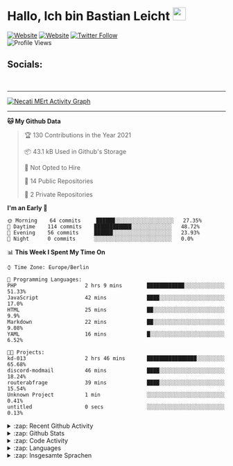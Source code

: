 <h1>Hallo, Ich bin Bastian Leicht <img src="https://raw.githubusercontent.com/MartinHeinz/MartinHeinz/master/wave.gif" width="30px" alt=""></h1>

[![Website](https://img.shields.io/website?label=bastianleicht.de&style=for-the-badge&url=https%3A%2F%2Fbastianleicht.de)](https://bastianleicht.de)
[![Website](https://img.shields.io/website?label=bastianleicht.com&style=for-the-badge&url=https%3A%2F%2Fbastianleicht.com)](https://bastianleicht.com)
[![Twitter Follow](https://img.shields.io/twitter/follow/bastianleicht?color=1DA1F2&logo=twitter&style=for-the-badge)](https://twitter.com/intent/follow?original_referer=https%3A%2F%2Fgithub.com%2Fbastianleicht&screen_name=bastianleicht)
<br>
![Profile Views](https://komarev.com/ghpvc/?username=2Fbastianleicht&style=flat-square)

## Socials:
<p align="left">
  <a href="https://bastianleicht.de/"><img src="https://img.icons8.com/dusk/48/000000/domain.png" alt=""/></a>
  <a href = "https://twitter.com/bastianleicht"><img src="https://img.icons8.com/cotton/48/000000/twitter.png" alt=""/></a>
  <a href = "https://stackoverflow.com/users/13409812/bastian-leicht"><img src="https://img.icons8.com/color/48/000000/stackoverflow.png" alt=""/></a>
</p>

---
<a href="https://github.com/xcrexus/github-readme-activity-graph"><img alt="Necati MErt Activity Graph" src="https://activity-graph.herokuapp.com/graph?username=2Fbastianleicht&bg_color=0D1117&color=5BCDEC&line=5BCDEC&point=FFFFFF&hide_border=true"/></a>

---
<!--START_SECTION:waka-->
**🐱 My Github Data** 

> 🏆 130 Contributions in the Year 2021
 > 
> 📦 43.1 kB Used in Github's Storage 
 > 
> 🚫 Not Opted to Hire
 > 
> 📜 14 Public Repositories 
 > 
> 🔑 2 Private Repositories  
 > 
**I'm an Early 🐤** 

```text
🌞 Morning    64 commits     ██████░░░░░░░░░░░░░░░░░░░   27.35% 
🌆 Daytime    114 commits    ████████████░░░░░░░░░░░░░   48.72% 
🌃 Evening    56 commits     ██████░░░░░░░░░░░░░░░░░░░   23.93% 
🌙 Night      0 commits      ░░░░░░░░░░░░░░░░░░░░░░░░░   0.0%

```


📊 **This Week I Spent My Time On** 

```text
⌚︎ Time Zone: Europe/Berlin

💬 Programming Languages: 
PHP                      2 hrs 9 mins        ████████████░░░░░░░░░░░░░   51.33% 
JavaScript               42 mins             ████░░░░░░░░░░░░░░░░░░░░░   17.0% 
HTML                     25 mins             ██░░░░░░░░░░░░░░░░░░░░░░░   9.9% 
Markdown                 22 mins             ██░░░░░░░░░░░░░░░░░░░░░░░   9.08% 
YAML                     16 mins             █░░░░░░░░░░░░░░░░░░░░░░░░   6.52%

🐱‍💻 Projects: 
kd-013                   2 hrs 46 mins       ████████████████░░░░░░░░░   65.68% 
discord-modmail          46 mins             ████░░░░░░░░░░░░░░░░░░░░░   18.24% 
routerabfrage            39 mins             ████░░░░░░░░░░░░░░░░░░░░░   15.54% 
Unknown Project          1 min               ░░░░░░░░░░░░░░░░░░░░░░░░░   0.41% 
untitled                 0 secs              ░░░░░░░░░░░░░░░░░░░░░░░░░   0.13%

```


<!--END_SECTION:waka-->
<details>
    <summary>:zap: Recent Github Activity</summary>
    <pre>
<!--START_SECTION:activity-->
1. 💪 Opened PR [#59](https://github.com/jamesgeorge007/github-activity-readme/pull/59) in [jamesgeorge007/github-activity-readme](https://github.com/jamesgeorge007/github-activity-readme)
2. 🎉 Merged PR [#1](https://github.com/routerabfrage/Logger-Bot/pull/1) in [routerabfrage/Logger-Bot](https://github.com/routerabfrage/Logger-Bot)
<!--END_SECTION:activity-->
    </pre>
</details>

<details>
    <summary>:zap: Github Stats</summary>
    <pre>
        <img alt="GitHub Stats" src="https://github-readme-stats.routerabfrage.vercel.app/api?username=bastianleicht&show_icons=true&theme=dark" />
    </pre>
    <br>
    <a href="https://github.com/xcrexus/github-readme-activity-graph"><img alt="Necati MErt Activity Graph" src="https://activity-graph.herokuapp.com/graph?username=bastianleicht&bg_color=0D1117&color=5BCDEC&line=5BCDEC&point=FFFFFF&hide_border=true"/></a>
</details>

<details>
    <summary>:zap: Code Activity</summary>
    <pre>
        <img alt="Code activity" src="https://wakatime.com/share/@90818ae0-9ba0-4e2a-8ed8-98c30e947c50/a1ac7e83-bba7-4109-8f37-037c37bb63eb.svg" height="400" />    
    </pre>
</details>

<details>
    <summary>:zap: Languages</summary>
    <pre>
        <img alt="Languages used (7 days)" src="https://wakatime.com/share/@90818ae0-9ba0-4e2a-8ed8-98c30e947c50/b0eba8ff-2de8-4b40-929e-8c7a97a106f9.svg" height="400" />
    </pre>
</details>

<details>
    <summary>:zap: Insgesamte Sprachen</summary>
    <pre>
        <img alt="All time used Languages" src="https://wakatime.com/share/@90818ae0-9ba0-4e2a-8ed8-98c30e947c50/d328c553-68a8-4426-974c-be045b324309.svg" height="400" />
    </pre>
</details>

[Website]: https://bastianleicht.de/
